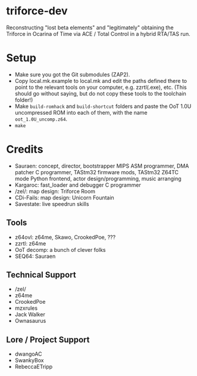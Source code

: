 # triforce-dev

Reconstructing "lost beta elements" and "legitimately" obtaining the Triforce in Ocarina of Time via ACE / Total Control in a hybrid RTA/TAS run.


# Setup

- Make sure you got the Git submodules (ZAP2).
- Copy local.mk.example to local.mk and edit the paths defined there to point to the relevant tools on your computer, e.g. zzrtl(.exe), etc. (This should go without saying, but do not copy these tools to the toolchain folder!)
- Make `build-romhack` and `build-shortcut` folders and paste the OoT 1.0U uncompressed ROM into each of them, with the name `oot_1.0U_uncomp.z64`.
- `make`


# Credits

- Sauraen: concept, director, bootstrapper MIPS ASM programmer, DMA patcher C programmer, TAStm32 firmware mods, TAStm32 Z64TC mode Python frontend, actor design/programming, music arranging
- Kargaroc: fast_loader and debugger C programmer
- /zel/: map design: Triforce Room
- CDi-Fails: map design: Unicorn Fountain
- Savestate: live speedrun skills

## Tools

- z64ovl: z64me, Skawo, CrookedPoe, ???
- zzrtl: z64me
- OoT decomp: a bunch of clever folks
- SEQ64: Sauraen

## Technical Support

- /zel/
- z64me
- CrookedPoe
- mzxrules
- Jack Walker
- Ownasaurus

## Lore / Project Support

- dwangoAC
- SwankyBox
- RebeccaETripp

